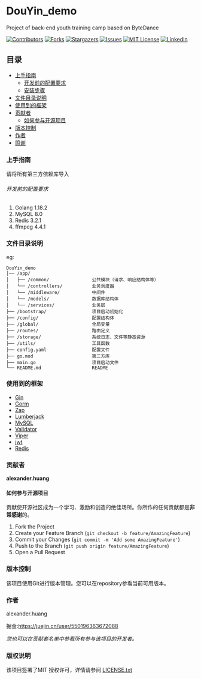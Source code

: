 

# DouYin_demo

Project of back-end youth training camp based on ByteDance

<!-- PROJECT SHIELDS -->

[![Contributors][contributors-shield]][contributors-url]
[![Forks][forks-shield]][forks-url]
[![Stargazers][stars-shield]][stars-url]
[![Issues][issues-shield]][issues-url]
[![MIT License][license-shield]][license-url]
[![LinkedIn][linkedin-shield]][linkedin-url]



## 目录

- [上手指南](#上手指南)
    - [开发前的配置要求](#开发前的配置要求)
    - [安装步骤](#安装步骤)
- [文件目录说明](#文件目录说明)
- [使用到的框架](#使用到的框架)
- [贡献者](#贡献者)
    - [如何参与开源项目](#如何参与开源项目)
- [版本控制](#版本控制)
- [作者](#作者)
- [鸣谢](#鸣谢)

### 上手指南

请将所有第三方依赖库导入



###### 开发前的配置要求

1. Golang 1.18.2
2. MySQL  8.0
3. Redis  3.2.1
4. ffmpeg 4.4.1




### 文件目录说明
eg:

```
DouYin_demo
│── /app/
│   ├── /common/                公共模块（请求、响应结构体等）
│   └── /controllers/           业务调度器
│   └── /middleware/            中间件
│   └── /models/                数据库结构体
│   └── /services/              业务层
├── /bootstrap/                 项目启动初始化
├── /config/                    配置结构体
├── /global/                    全局变量
├── /routes/                    路由定义
├── /storage/                   系统日志、文件等静态资源
├── /utils/                     工具函数
├── config.yaml                 配置文件
├── go.mod                      第三方库
├── main.go                     项目启动文件
└── README.md                   README

```











### 使用到的框架

- [Gin](https://getbootstrap.com)
- [Gorm](https://jquery.com)
- [Zap](https://laravel.com)
- [Lumberjack](https://laravel.com)
- [MySQL](https://laravel.com)
- [Validator](https://laravel.com)
- [Viper](https://laravel.com)
- [jwt](https://laravel.com)
- [Redis](https://laravel.com)

### 贡献者

**alexander.huang**

#### 如何参与开源项目

贡献使开源社区成为一个学习、激励和创造的绝佳场所。你所作的任何贡献都是**非常感谢**的。


1. Fork the Project
2. Create your Feature Branch (`git checkout -b feature/AmazingFeature`)
3. Commit your Changes (`git commit -m 'Add some AmazingFeature'`)
4. Push to the Branch (`git push origin feature/AmazingFeature`)
5. Open a Pull Request



### 版本控制

该项目使用Git进行版本管理。您可以在repository参看当前可用版本。

### 作者

alexander.huang

掘金:https://juejin.cn/user/550196363672088  &ensp; 

*您也可以在贡献者名单中参看所有参与该项目的开发者。*

### 版权说明

该项目签署了MIT 授权许可，详情请参阅 [LICENSE.txt](https://github.com/Anzz-bot/DouYin_demo/blob/main/LICENSE.txt)



<!-- links -->

[contributors-shield]: https://img.shields.io/github/contributors/Anzz-bot/DouYin_demo.svg?style=flat-square
[contributors-url]: https://github.com/Anzz-bot/DouYin_demo/graphs/contributors
[forks-shield]: https://img.shields.io/github/forks/Anzz-bot/DouYin_demo.svg?style=flat-square
[forks-url]: https://github.com/Anzz-bot/DouYin_demo/network/members
[stars-shield]: https://img.shields.io/github/stars/Anzz-bot/DouYin_demo.svg?style=flat-square
[stars-url]: https://github.com/Anzz-bot/DouYin_demo/stargazers
[issues-shield]: https://img.shields.io/github/issues/Anzz-bot/DouYin_demo.svg?style=flat-square
[issues-url]: https://img.shields.io/github/issues/Anzz-bot/DouYin_demo.svg
[license-shield]: https://img.shields.io/github/license/Anzz-bot/DouYin_demo.svg?style=flat-square
[license-url]: https://github.com/Anzz-bot/DouYin_demo/blob/master/LICENSE.txt
[linkedin-shield]: https://img.shields.io/badge/-LinkedIn-black.svg?style=flat-square&logo=linkedin&colorB=555
[linkedin-url]: https://linkedin.com/in/shaojintian





